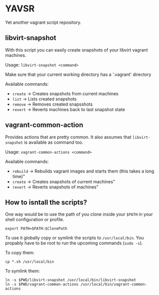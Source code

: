 # YAVSR
Yet another vagrant script repository.

## libvirt-snapshot
With this script you can easily create snapshots of your libvirt vagrant machines.

Usage: `libvirt-snapshot <command>`

Make sure that your current working directory has a '.vagrant' directory

Available commands:

* `create` -> Creates snapshots from current machines
* `list` -> Lists created snapshots
* `remove` -> Removes created snapsshots
* `revert` -> Reverts machines back to last snapshot state


## vagrant-common-action
Provides actions that are pretty common.
It also assumes that `libvirt-snapshot` is available as command too.

Usage: `vagrant-common-actions <command>`

Available commands:
* `rebuild` -> Rebuilds vagrant images and starts them (this takes a long time)"
* `create` -> Creates snapshots of current machines"
* `revert` -> Reverts snapshots of machines"


## How to isntall the scripts?

One way would be to use the path of you clone inside your `$PATH` in your shell configuration or profile.

```
export PATH=$PATH:$ClonePath
```

To use it globally copy or symlink the scripts to `/usr/local/bin`.
You propably have to be root to run the upcoming commands (`sudo -s`).

To copy them:

```
cp *.sh /usr/local/bin
```

To symlink them:

```
ln -s $PWD/libvirt-snapshot /usr/local/bin/libvirt-snapshot
ln -s $PWD/vagrant-common-actions /usr/local/bin/vagrant-common-actions
```
